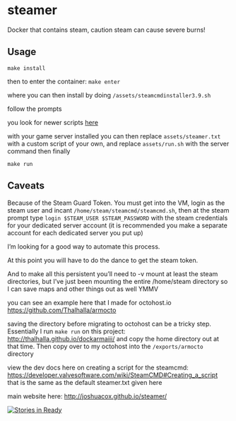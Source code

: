 # steamer
Docker that contains steam, caution steam can cause severe burns!

## Usage

`make install`

then to enter the container:
`make enter`

where you can then install by doing `/assets/steamcmdinstaller3.9.sh`

follow the prompts

you look for newer scripts [here](https://github.com/Gousaid67/steam-cmd-installer)

with your game server installed you can then
replace `assets/steamer.txt` with a custom script of your own,
and replace `assets/run.sh` with the server command then finally

`make run`

## Caveats
Because of the Steam Guard Token. You must get into the VM, login as the steam user and incant `/home/steam/steamcmd/steamcmd.sh`,
then at the steam prompt type `login $STEAM_USER $STEAM_PASSWORD` with the steam credentials for your dedicated server account 
(it is recommended you make a separate account for each dedicated server you put up)

I’m looking for a good way to automate this process.

At this point you will have to do the dance to get the steam token.

And to make all this persistent you’ll need to -v mount at least the steam directories, but I’ve just been mounting the entire /home/steam directory so I can save maps and other things out as well YMMV

you can see an example here that I made for octohost.io
https://github.com/Thalhalla/armocto

saving the directory before migrating to octohost can be a tricky step.  Essentially I run `make run` on this project:
http://thalhalla.github.io/dockarmaiii/
and copy the home directory out at that time.  Then copy over to my octohost into the `/exports/armocto` directory

view the dev docs here on creating a script for the steamcmd:
https://developer.valvesoftware.com/wiki/SteamCMD#Creating_a_script
that is the same as the default steamer.txt given here

main website here:
http://joshuacox.github.io/steamer/


[![Stories in Ready](https://badge.waffle.io/joshuacox/steamer.png?label=ready&title=Ready)](https://waffle.io/joshuacox/steamer)

